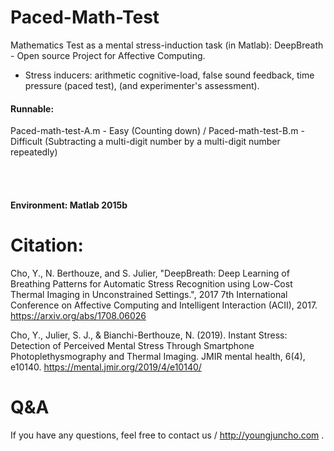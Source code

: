 # Paced-Math-Test
Mathematics Test as a mental stress-induction task (in Matlab): DeepBreath - Open source Project for Affective Computing.

* Stress inducers: arithmetic cognitive-load, false sound feedback, time pressure (paced test), (and experimenter's assessment).


#### Runnable: 
Paced-math-test-A.m - Easy (Counting down) /
Paced-math-test-B.m - Difficult (Subtracting a multi-digit number by a multi-digit number repeatedly)

<br></br>

#### Environment: Matlab 2015b




# Citation:
Cho, Y., N. Berthouze, and S. Julier, "DeepBreath: Deep Learning of Breathing Patterns for Automatic Stress Recognition using Low-Cost Thermal Imaging in Unconstrained Settings.", 2017 7th International Conference on Affective Computing and Intelligent Interaction (ACII), 2017. https://arxiv.org/abs/1708.06026

Cho, Y., Julier, S. J., & Bianchi-Berthouze, N. (2019). Instant Stress: Detection of Perceived Mental Stress Through Smartphone Photoplethysmography and Thermal Imaging. JMIR mental health, 6(4), e10140. https://mental.jmir.org/2019/4/e10140/

# Q&A
If you have any questions, feel free to contact us / http://youngjuncho.com .
